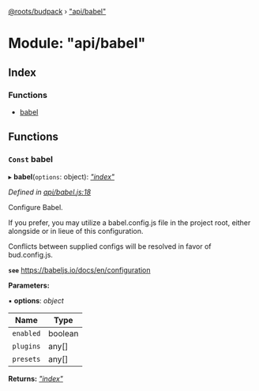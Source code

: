 [@roots/budpack](../globals.md) › ["api/babel"](_api_babel_.md)

# Module: "api/babel"

## Index

### Functions

* [babel](_api_babel_.md#const-babel)

## Functions

### `Const` babel

▸ **babel**(`options`: object): *["index"](_index_.md)*

*Defined in [api/babel.js:18](https://github.com/roots/bud-support/blob/49a29fe/src/budpack/builder/api/babel.js#L18)*

Configure Babel.

If you prefer, you may utilize a babel.config.js file in the project root,
either alongside or in lieue of this configuration.

Conflicts between supplied configs will be resolved in favor of bud.config.js.

**`see`** https://babeljs.io/docs/en/configuration

**Parameters:**

▪ **options**: *object*

Name | Type |
------ | ------ |
`enabled` | boolean |
`plugins` | any[] |
`presets` | any[] |

**Returns:** *["index"](_index_.md)*

